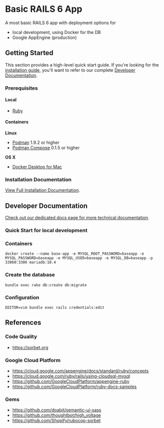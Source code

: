 # Basic RAILS 6 App

A most basic RAILS 6 app with deployment options for

* local development, using Docker for the DB
* Google AppEngine (production)


## Getting Started

This section provides a high-level quick start guide. If you're looking for the
[installation guide](/), you'll want to refer
to our complete [Developer Documentation](/).

### Prerequisites

#### Local

- [Ruby](https://www.ruby-lang.org/en/)


#### Containers

**Linux**

- [Podman](https://github.com/containers/libpod) 1.9.2 or higher
- [Podman Compose](https://github.com/containers/podman-compose) 0.1.5 or higher

**OS X**

- [Docker Desktop for Mac](https://docs.docker.com/docker-for-mac/install/)

### Installation Documentation

[View Full Installation Documentation](/).

## Developer Documentation

[Check out our dedicated docs page for more technical documentation](/).

### Quick Start for local development

### Containers

```shell
docker create --name base-app -e MYSQL_ROOT_PASSWORD=baseapp -e MYSQL_PASSWORD=baseapp -e MYSQL_USER=baseapp -e MYSQL_DB=baseapp -p 33060:3306 mariadb:10.4
```

### Create the database

```shell
bundle exec rake db:create db:migrate
```

### Configuration

```shell
EDITOR=vim bundle exec rails credentials:edit
```

## References

### Code Quality

* https://sorbet.org

### Google Cloud Platform

* https://cloud.google.com/appengine/docs/standard/ruby/concepts
* https://cloud.google.com/ruby/rails/using-cloudsql-mysql
* https://github.com/GoogleCloudPlatform/appengine-ruby
* https://github.com/GoogleCloudPlatform/ruby-docs-samples

### Gems

* https://github.com/doabit/semantic-ui-sass
* https://github.com/thoughtbot/high_voltage
* https://github.com/Shopify/rubocop-sorbet